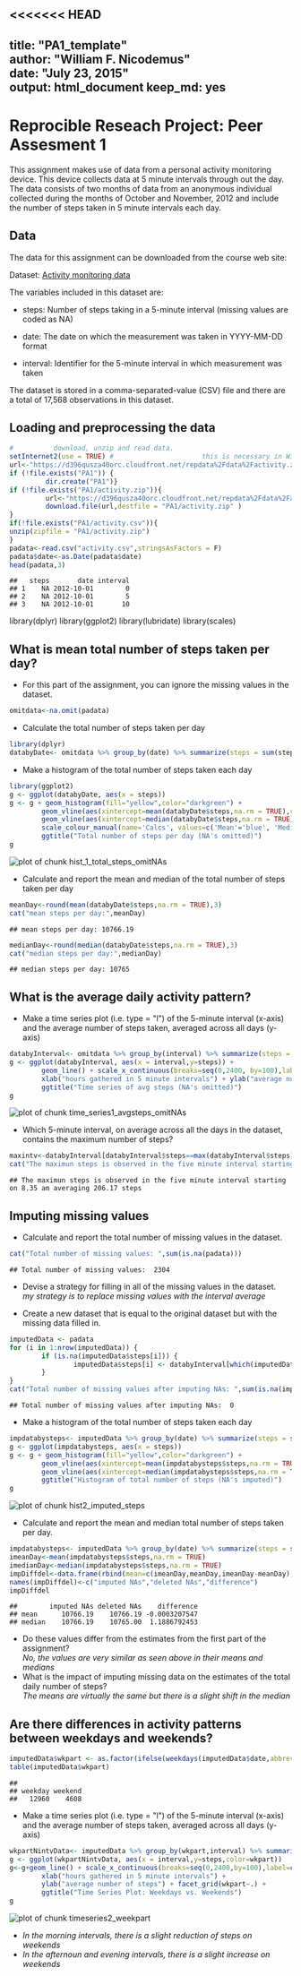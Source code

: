 <<<<<<< HEAD
---
title: "PA1_template"  
author: "William F. Nicodemus"  
date: "July 23, 2015"  
output: html_document
keep_md: yes  
--- 

# Reprocible Reseach Project: Peer Assesment 1 #    

This assignment makes use of data from a personal activity monitoring device. This device collects data at 5 minute intervals through out the day. The data consists of two months of data from an anonymous individual collected during the months of October and November, 2012 and include the number of steps taken in 5 minute intervals each day.

## Data ##

The data for this assignment can be downloaded from the course web site:  

Dataset: [Activity monitoring data](https://d396qusza40orc.cloudfront.net/repdata%2Fdata%2Factivity.zip)

The variables included in this dataset are:  

- steps: Number of steps taking in a 5-minute interval (missing values are coded as NA)  

- date: The date on which the measurement was taken in YYYY-MM-DD format  

- interval: Identifier for the 5-minute interval in which measurement was taken  

The dataset is stored in a comma-separated-value (CSV) file and there are a total of 17,568 observations in this dataset.  


## Loading and preprocessing the data ## 

```r
#          download, unzip and read data. 
setInternet2(use = TRUE) #                      this is necessary in Windows
url<-"https://d396qusza40orc.cloudfront.net/repdata%2Fdata%2Factivity.zip"
if (!file.exists("PA1")) {
         dir.create("PA1")}
if (!file.exists("PA1/activity.zip")){
         url<-"https://d396qusza40orc.cloudfront.net/repdata%2Fdata%2Factivity.zip"
         download.file(url,destfile = "PA1/activity.zip" )
}
if(!file.exists("PA1/activity.csv")){
unzip(zipfile = "PA1/activity.zip")
}
padata<-read.csv("activity.csv",stringsAsFactors = F)
padata$date<-as.Date(padata$date)
head(padata,3)
```

```
##   steps       date interval
## 1    NA 2012-10-01        0
## 2    NA 2012-10-01        5
## 3    NA 2012-10-01       10
```
library(dplyr)
library(ggplot2)
library(lubridate)
library(scales)

## What is mean total number of steps taken per day? ##    

- For this part of the assignment, you can ignore the missing values in the dataset.


```r
omitdata<-na.omit(padata)
```

- Calculate the total number of steps taken per day

```r
library(dplyr)
databyDate<- omitdata %>% group_by(date) %>% summarize(steps = sum(steps, na.rm = TRUE))
```
- Make a histogram of the total number of steps taken each day

```r
library(ggplot2)
g <- ggplot(databyDate, aes(x = steps))
g <- g + geom_histogram(fill="yellow",color="darkgreen") + 
        geom_vline(aes(xintercept=mean(databyDate$steps,na.rm = TRUE),color="Mean"),show_guide = T) +
        geom_vline(aes(xintercept=median(databyDate$steps,na.rm = TRUE),color="Median"),show_guide = T) + 
        scale_colour_manual(name='Calcs', values=c('Mean'='blue', 'Median'='red')) +
        ggtitle("Total number of steps per day (NA's omitted)")
g
```

![plot of chunk hist_1_total_steps_omitNAs](figure/hist_1_total_steps_omitNAs-1.png) 

- Calculate and report the mean and median of the total number of steps taken per day 

```r
meanDay<-round(mean(databyDate$steps,na.rm = TRUE),3)
cat("mean steps per day:",meanDay)
```

```
## mean steps per day: 10766.19
```

```r
medianDay<-round(median(databyDate$steps,na.rm = TRUE),3)
cat("median steps per day:",medianDay)
```

```
## median steps per day: 10765
```
## What is the average daily activity pattern? ## 

- Make a time series plot (i.e. type = "l") of the 5-minute interval (x-axis) and the average number of steps taken, averaged across all days (y-axis)

```r
databyInterval<- omitdata %>% group_by(interval) %>% summarize(steps = mean(steps, na.rm = TRUE))
g <- ggplot(databyInterval, aes(x = interval,y=steps)) +
        geom_line() + scale_x_continuous(breaks=seq(0,2400, by=100),label=c(0:24)) +
        xlab("hours gathered in 5 minute intervals") + ylab("average number of steps") +
        ggtitle("Time series of avg steps (NA's omitted)")
g
```

![plot of chunk time_series1_avgsteps_omitNAs](figure/time_series1_avgsteps_omitNAs-1.png) 

- Which 5-minute interval, on average across all the days in the dataset, contains the maximum number of steps?  

```r
maxintv<-databyInterval[databyInterval$steps==max(databyInterval$steps),]
cat("The maximun steps is observed in the five minute interval starting on",as.character(maxintv[1,1]/100),"am averaging", round(as.numeric(maxintv[1,2]),digits=2),"steps")
```

```
## The maximun steps is observed in the five minute interval starting on 8.35 am averaging 206.17 steps
```
## Imputing missing values

- Calculate and report the total number of missing values in the dataset. 

```r
cat("Total number of missing values: ",sum(is.na(padata)))
```

```
## Total number of missing values:  2304
```
- Devise a strategy for filling in all of the missing values in the dataset.    
       *my strategy is to replace missing values with the interval average*

- Create a new dataset that is equal to the original dataset but with the missing data filled in.  


```r
imputedData <- padata 
for (i in 1:nrow(imputedData)) {
        if (is.na(imputedData$steps[i])) {
                imputedData$steps[i] <- databyInterval[which(imputedData$interval[i] == databyInterval$interval), ]$steps
        }
}
cat("Total number of missing values after imputing NAs: ",sum(is.na(imputedData))) 
```

```
## Total number of missing values after imputing NAs:  0
```

- Make a histogram of the total number of steps taken each day  
  

```r
impdatabysteps<- imputedData %>% group_by(date) %>% summarize(steps = sum(steps, na.rm = TRUE))
g <- ggplot(impdatabysteps, aes(x = steps))
g <- g + geom_histogram(fill="yellow",color="darkgreen") + 
        geom_vline(aes(xintercept=mean(impdatabysteps$steps,na.rm = TRUE),color="Mean", linetype="Mean"), size=1, show_guide=TRUE) +
        geom_vline(aes(xintercept=median(impdatabysteps$steps,na.rm = TRUE),color="Median", linetype="Median"), size=1, show_guide=TRUE) +
        ggtitle("Histogram of total number of steps (NA's imputed)")
g
```

![plot of chunk hist2_imputed_steps](figure/hist2_imputed_steps-1.png) 

 - Calculate and report the mean and median total number of steps taken per day.   

```r
impdatabysteps<- imputedData %>% group_by(date) %>% summarize(steps = sum(steps, na.rm = TRUE))
imeanDay<-mean(impdatabysteps$steps,na.rm = TRUE)  
imedianDay<-median(impdatabysteps$steps,na.rm = TRUE)  
impDiffdel<-data.frame(rbind(mean=c(imeanDay,meanDay,imeanDay-meanDay),median=c(imedianDay,medianDay,imedianDay-medianDay)))
names(impDiffdel)<-c("imputed NAs","deleted NAs","difference")
impDiffdel
```

```
##        imputed NAs deleted NAs    difference
## mean      10766.19    10766.19 -0.0003207547
## median    10766.19    10765.00  1.1886792453
```
   
- Do these values differ from the estimates from the first part of the assignment?      
        *No, the values are very similar as seen above in their means and medians*  
- What is the impact of imputing missing data on the estimates of the total daily number of steps?  
        *The means are virtually the same but there is a slight shift in the median*    

## Are there differences in activity patterns between weekdays and weekends?

```r
imputedData$wkpart <- as.factor(ifelse(weekdays(imputedData$date,abbreviate=T) %in% c("Sat","Sun"),"weekend", "weekday"))
table(imputedData$wkpart)
```

```
## 
## weekday weekend 
##   12960    4608
```
- Make a time series plot (i.e. type = "l") of the 5-minute interval (x-axis) and the average number of steps taken, averaged across all days (y-axis)

```r
wkpartNintvData<- imputedData %>% group_by(wkpart,interval) %>% summarize(steps = mean(steps, na.rm = TRUE))
g <- ggplot(wkpartNintvData, aes(x = interval,y=steps,color=wkpart)) 
g<-g+geom_line() + scale_x_continuous(breaks=seq(0,2400,by=100),label=c(0:24)) +
        xlab("hours gathered in 5 minute intervals") +
        ylab("average number of steps") + facet_grid(wkpart~.) +
        ggtitle("Time Series Plot: Weekdays vs. Weekends")
g
```

![plot of chunk timeseries2_weekpart](figure/timeseries2_weekpart-1.png) 
   
   * *In the morning intervals, there is a slight reduction of steps on weekends*
   * *In the afternoun and evening intervals, there is a slight increase on weekends*
  
